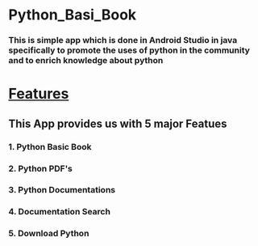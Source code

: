 # Python_Basi_Book
### This is simple app which is done in Android Studio in java specifically  to promote the uses of python in the community and to enrich knowledge about python
# <ins>Features</ins>
## This App provides us with 5 major Featues
### 1. Python Basic Book 
### 2. Python PDF's
### 3. Python Documentations
### 4. Documentation Search
### 5. Download Python
